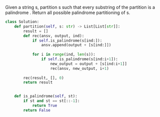 Given a string s, partition s such that every 
substring
 of the partition is a 
palindrome
. Return all possible palindrome partitioning of s.

```Python
class Solution:
    def partition(self, s: str) -> List[List[str]]:
        result = []
        def rec(ansv, output, ind):
            if self.is_palindrome(s[ind:]):
                ansv.append(output + [s[ind:]])
            
            for i in range(ind, len(s)):
                if self.is_palindrome(s[ind:i+1]):
                    new_output = output + [s[ind:i+1]]
                    rec(ansv, new_output, i+1)
        
        rec(result, [], 0)
        return result

    
    def is_palindrome(self, st):
        if st and st == st[::-1]:
            return True
        return False
```
